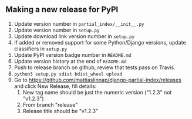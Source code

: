 ## Making a new release for PyPI

1. Update version number in `partial_index/__init__.py`
1. Update version number in `setup.py`
1. Update download link version number in `setup.py`
1. If added or removed support for some Python/Django versions, update classifiers in `setup.py`
1. Update PyPI version badge number in `README.md`
1. Update version history at the end of `README.md`
1. Push to release branch on github, review that tests pass on Travis.
1. `python3 setup.py sdist bdist_wheel upload`
1. Go to https://github.com/mattiaslinnap/django-partial-index/releases and click New Release, fill details:
   1. New tag name should be just the numeric version ("1.2.3" not "v1.2.3")
   1. From branch "release"
   1. Release title should be "v1.2.3"
